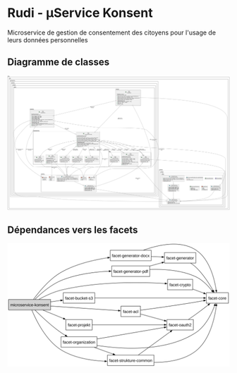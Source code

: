 # Rudi - µService Konsent

Microservice de gestion de consentement des citoyens pour l'usage de leurs données personnelles

## Diagramme de classes

![Diagramme de classes](readme/rudi-microservice-konsent-storage-entities.png)

## Dépendances vers les facets

![Dependencies](./readme/dependency_tree.svg)